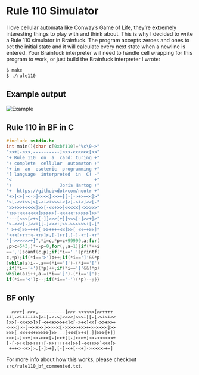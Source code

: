 # Rule 110 Simulator

I love cellular automata like Conway’s Game of Life, they’re extremely
interesting things to play with and think about. This is why I decided to write
a Rule 110 simulator in Brainfuck. The program accepts zeroes and ones to set
the initial state and it will calculate every next state when a newline is
entered. Your Brainfuck interpreter will need to handle cell wrapping for this
program to work, or just build the Brainfuck interpreter I wrote:

```bash
$ make
$ ./rule110
```

## Example output
![Example](example.png)

## Rule 110 in BF in C

```C
#include <stdio.h>
int main(){char c[0xbf110]="%c\0->"
">>+[->>>,----------]>>>-<<<<<<[>>"
"+ Rule 110  on  a  card: turing +"
"+ complete  cellular  automaton +"
"+ in  an  esoteric  programming +"
"[ language  interpreted  in  C! -"
"<                               +"
"+                  Joris Hartog +"
"+  https://github<dot>com/nootr +"
"+>]<+[-<->]<<<<]>>>+[[-[->+>+<<]>"
">[-<<+>>]>[-<+<+>>>+<]<[->+<]<<[-"
">>+>>+<<<<]>>[-<<+>>]<<<<<[->>>>>"
"+>>+<<<<<<<]>>>>>[-<<<<<+>>>>>]>>"
"---[<<<[>+<[-]]>>>[+]]<<<[-]>>+]>"
">-<<<[-]<<+[[-]<<<+]>>->>>>>>+[-["
"->+<]>>++++[->>++++<<]>>[-<<++>>]"
"<<<[>+++<-<+>]>.[-]>+],[-]-<+[-<+"
"]->>>>>>+]",*i=c,*p=c+99999,a;for(
;p>c+543;)*--p=0;for(;;a=1){if(*++i
==',')scanf(c,p);if(*i=='.')printf(
c,*p);if(*i=='>')p++;if(*i==']'&&*p
)while(a)i--,a+=(*i==']')-(*i=='[')
;if(*i=='+')(*p)++;if(*i=='['&&!*p)
while(a)i++,a-=(*i==']')-(*i=='[');
if(*i=='<')p--;if(*i=='-')(*p)--;}}
```

## BF only

```brainfuck
 ->>>+[->>>,----------]>>>-<<<<<<[>>++++
++[-<++++++>]<+[-<->]<<<<]>>>+[[-[->+>+<<
]>>[-<<+>>]>[-<+<+>>>+<]<[->+<]<<[->>+>>+
<<<<]>>[-<<+>>]<<<<<[->>>>>+>>+<<<<<<<]>>
>>>[-<<<<<+>>>>>]>>---[<<<[>+<[-]]>>>[+]]
<<<[-]>>+]>>-<<<[-]<<+[[-]<<<+]>>->>>>>>+
[-[->+<]>>++++[->>++++<<]>>[-<<++>>]<<<[>
 +++<-<+>]>.[-]>+],[-]-<+[-<+]->>>>>>+=]
```

For more info about how this works, please checkout
`src/rule110_bf_commented.txt`.
